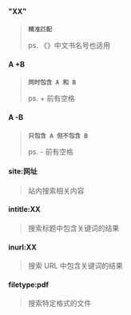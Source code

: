 ####  "XX" 

> **`精准匹配`**
>
> ps. 《》中文书名号也适用



#### A +B

> **`同时包含 A 和 B`**
>
> ps. + 前有空格

#### A -B

> **`只包含 A 但不包含 B`**
>
> ps. - 前有空格



#### site:网址

> 站内搜索相关内容



#### intitle:XX

> 搜索标题中包含关键词的结果



#### inurl:XX

> 搜索 URL 中包含关键词的结果



#### filetype:pdf

> 搜索特定格式的文件